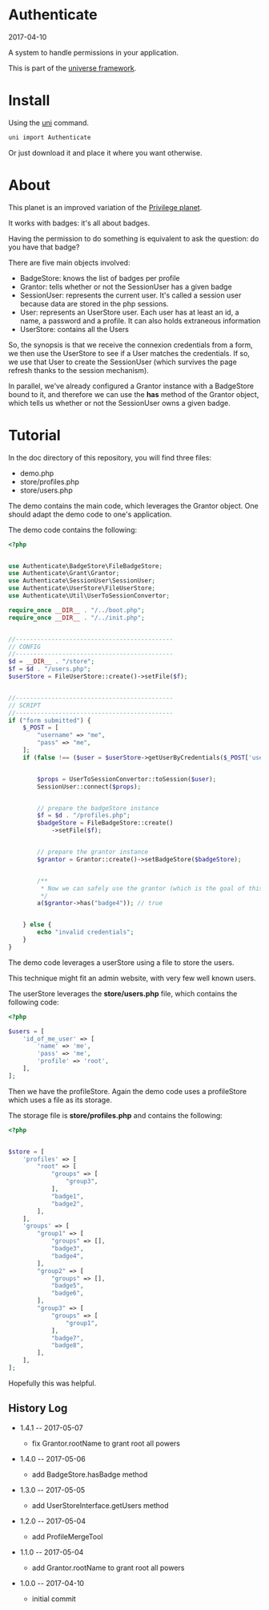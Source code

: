Authenticate
======================
2017-04-10


A system to handle permissions in your application.



This is part of the [universe framework](https://github.com/karayabin/universe-snapshot).


Install
==========
Using the [uni](https://github.com/lingtalfi/universe-naive-importer) command.
```bash
uni import Authenticate
```

Or just download it and place it where you want otherwise.





About
==========
This planet is an improved variation of the [Privilege planet](https://github.com/lingtalfi/Privilege).

It works with badges: it's all about badges.

Having the permission to do something is equivalent to ask the question: do you have that badge?


There are five main objects involved:

- BadgeStore: knows the list of badges per profile
- Grantor: tells whether or not the SessionUser has a given badge
- SessionUser: represents the current user. It's called a session user because data are stored in the php sessions.
- User: represents an UserStore user. Each user has at least an id, a name, a password and a profile.
        It can also holds extraneous information
- UserStore: contains all the Users


So, the synopsis is that we receive the connexion credentials from a form,
we then use the UserStore to see if a User matches the credentials.
If so, we use that User to create the SessionUser (which survives the page refresh thanks to the session mechanism).

In parallel, we've already configured a Grantor instance with a BadgeStore bound to it,
and therefore we can use the **has** method of the Grantor object, which tells us whether or not
the SessionUser owns a given badge.





Tutorial
==========

In the doc directory of this repository, you will find three files:

- demo.php
- store/profiles.php
- store/users.php


The demo contains the main code, which leverages the Grantor object. 
One should adapt the demo code to one's application.

The demo code contains the following:

```php
<?php


use Authenticate\BadgeStore\FileBadgeStore;
use Authenticate\Grant\Grantor;
use Authenticate\SessionUser\SessionUser;
use Authenticate\UserStore\FileUserStore;
use Authenticate\Util\UserToSessionConvertor;

require_once __DIR__ . "/../boot.php";
require_once __DIR__ . "/../init.php";


//--------------------------------------------
// CONFIG
//--------------------------------------------
$d = __DIR__ . "/store";
$f = $d . "/users.php";
$userStore = FileUserStore::create()->setFile($f);


//--------------------------------------------
// SCRIPT
//--------------------------------------------
if ("form submitted") {
    $_POST = [
        "username" => "me",
        "pass" => "me",
    ];
    if (false !== ($user = $userStore->getUserByCredentials($_POST['username'], $_POST['pass']))) {


        $props = UserToSessionConvertor::toSession($user);
        SessionUser::connect($props);


        // prepare the badgeStore instance
        $f = $d . "/profiles.php";
        $badgeStore = FileBadgeStore::create()
            ->setFile($f);


        // prepare the grantor instance
        $grantor = Grantor::create()->setBadgeStore($badgeStore);


        /**
         * Now we can safely use the grantor (which is the goal of this snippet)
         */
        a($grantor->has("badge4")); // true


    } else {
        echo "invalid credentials";
    }
}

```



The demo code leverages a userStore using a file to store the users.

This technique might fit an admin website, with very few well known users.

The userStore leverages the **store/users.php** file, which contains the following code:


```php
<?php

$users = [
    'id_of_me_user' => [
        'name' => 'me',
        'pass' => 'me',
        'profile' => 'root',
    ],
];
```


Then we have the profileStore. Again the demo code uses a profileStore which uses a file as its storage.

The storage file is **store/profiles.php** and contains the following:

```php
<?php


$store = [
    'profiles' => [
        "root" => [
            "groups" => [
                "group3",
            ],
            "badge1",
            "badge2",
        ],
    ],
    'groups' => [
        "group1" => [
            "groups" => [],
            "badge3",
            "badge4",
        ],
        "group2" => [
            "groups" => [],
            "badge5",
            "badge6",
        ],
        "group3" => [
            "groups" => [
                "group1",
            ],
            "badge7",
            "badge8",
        ],
    ],
];
```


Hopefully this was helpful.






History Log
------------------
   
- 1.4.1 -- 2017-05-07

    - fix Grantor.rootName to grant root all powers
    
- 1.4.0 -- 2017-05-06

    - add BadgeStore.hasBadge method
    
- 1.3.0 -- 2017-05-05

    - add UserStoreInterface.getUsers method
    
- 1.2.0 -- 2017-05-04

    - add ProfileMergeTool
    
- 1.1.0 -- 2017-05-04

    - add Grantor.rootName to grant root all powers
    
- 1.0.0 -- 2017-04-10

    - initial commit
    